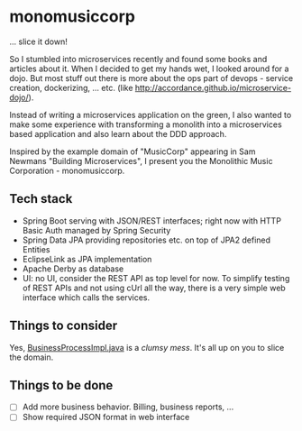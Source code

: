 # monomusiccorp

... slice it down!


So I stumbled into microservices recently and found some books and articles about it. When I decided to get my hands wet, I looked around for a dojo.
But most stuff out there is more about the ops part of devops - service creation, dockerizing, ... etc. (like http://accordance.github.io/microservice-dojo/).

Instead of writing a microservices application on the green, I also wanted to make some experience with transforming a monolith into a microservices based application and also learn about the DDD approach.

Inspired by the example domain of "MusicCorp" appearing in Sam Newmans "Building Microservices", I present you the Monolithic Music Corporation - monomusiccorp.


Tech stack
----------
* Spring Boot serving with JSON/REST interfaces; right now with HTTP Basic Auth managed by Spring Security
* Spring Data JPA providing repositories etc. on top of JPA2 defined Entities
* EclipseLink as JPA implementation
* Apache Derby as database
* UI: no UI, consider the REST API as top level for now. To simplify testing of REST APIs and not using cUrl all the way, there is a very simple web interface which calls the services.

Things to consider
------------------

Yes, [BusinessProcessImpl.java](https://github.com/simomat/monomusiccorp/blob/master/src/main/java/de/infonautika/monomusiccorp/app/business/BusinessProcessImpl.java) is a *clumsy mess*. It's all up on you to slice the domain.


Things to be done
-----------------
- [ ] Add more business behavior. Billing, business reports, ...
- [ ] Show required JSON format in web interface
